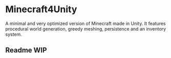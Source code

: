 # Minecraft4Unity
A minimal and very optimized version of Minecraft made in Unity.  It features procedural world generation, greedy meshing, persistence and an inventory system.

## Readme WIP
